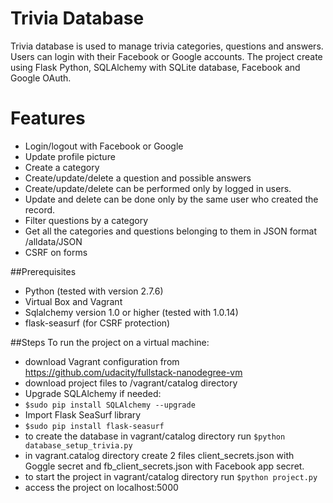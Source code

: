 # Trivia Database
Trivia database is used to manage trivia categories, questions and answers. Users can login with their Facebook or Google accounts.
The project create using Flask Python, SQLAlchemy with SQLite database, Facebook and Google OAuth. 

# Features
- Login/logout with Facebook or Google
- Update profile picture
- Create a category
- Create/update/delete a question and possible answers
- Create/update/delete can be performed only by logged in users.
- Update and delete can be done only by the same user who created the record.
- Filter questions by a category
- Get all the categories and questions belonging to them in JSON format /alldata/JSON
- CSRF on forms


##Prerequisites
- Python (tested with version 2.7.6)
- Virtual Box and Vagrant
- Sqlalchemy version 1.0 or higher (tested with 1.0.14)
- flask-seasurf (for CSRF protection)

##Steps
To run the project on a virtual machine:
- download Vagrant configuration from https://github.com/udacity/fullstack-nanodegree-vm
- download project files to /vagrant/catalog directory
- Upgrade SQLAlchemy if needed:
- `$sudo pip install SQLAlchemy --upgrade`
- Import Flask SeaSurf library
- `$sudo pip install flask-seasurf`
- to create the database in vagrant/catalog directory run `$python database_setup_trivia.py`
- in vagrant.catalog directory create 2 files client_secrets.json with Goggle secret and fb_client_secrets.json with Facebook app secret.
- to start the project in vagrant/catalog directory run `$python project.py`
- access the project on localhost:5000